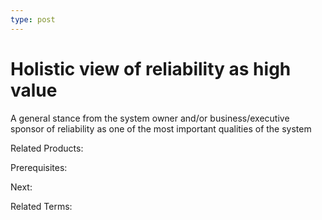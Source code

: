 ```yaml
---
type: post
---
```

# Holistic view of reliability as high value
A general stance from the system owner and/or business/executive sponsor of reliability as one of the most important qualities of the system

Related Products:

Prerequisites:

Next:

Related Terms:
